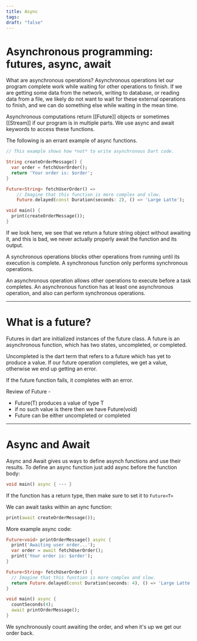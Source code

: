 ```yaml
---
title: Async
tags:
draft: "false"
---
```

# Asynchronous programming: futures, async, await 

What are asynchronous operations? Asynchronous operations let our program complete work while waiting for other operations to finish. If we are getting some data from the network, writing to database, or reading data from a file, we likely do not want to wait for these external operations to finish, and we can do something else while waiting in the mean time.

Asynchronous computations return [[Future]] objects or sometimes [[Stream]] if our program is in multiple parts. We use async and await keywords to access these functions. 

The following is an errant example of async functions.
```dart
// This example shows how *not* to write asynchronous Dart code.

String createOrderMessage() {
  var order = fetchUserOrder();
  return 'Your order is: $order';
}

Future<String> fetchUserOrder() =>
    // Imagine that this function is more complex and slow.
    Future.delayed(const Duration(seconds: 2), () => 'Large Latte');

void main() {
  print(createOrderMessage());
}
```
If we look here, we see that we return a future string object without awaiting it, and this is bad, we never actually properly await the function and its output.

A synchronous operations blocks other operations from running until its execution is complete. A synchronous function only performs synchronous operations. 

An asynchronous operation allows other operations to execute before a task completes. An asynchronous function has at least one asynchronous operation, and also can perform synchronous operations. 

---
# What is a future?
Futures in dart are initialized instances of the future class. A future is an asynchronous function, which has two states, uncompleted, or completed. 

Uncompleted is the dart term that refers to a future which has yet to produce a value. If our future operation completes, we get a value, otherwise we end up getting an error.

If the future function fails, it completes with an error. 

Review of Future -
* Future(T) produces a value of type T
* if no such value is there then we have Future(void)
* Future can be either uncompleted or completed 

---
# Async and Await 
Async and Await gives us ways to define asynch functions and use their results. To define an async function just add async before the function body:
```dart
void main() async { ··· }
```

If the function has a return type, then make sure to set it to ```Future<T>```

We can await tasks within an aync function:

```dart
print(await createOrderMessage());
```

More example async code:
```dart
Future<void> printOrderMessage() async {
  print('Awaiting user order...');
  var order = await fetchUserOrder();
  print('Your order is: $order');
}

Future<String> fetchUserOrder() {
  // Imagine that this function is more complex and slow.
  return Future.delayed(const Duration(seconds: 4), () => 'Large Latte');
}

void main() async {
  countSeconds(4);
  await printOrderMessage();
}

```
We synchronously count awaiting the order, and when it's up we get our order back.